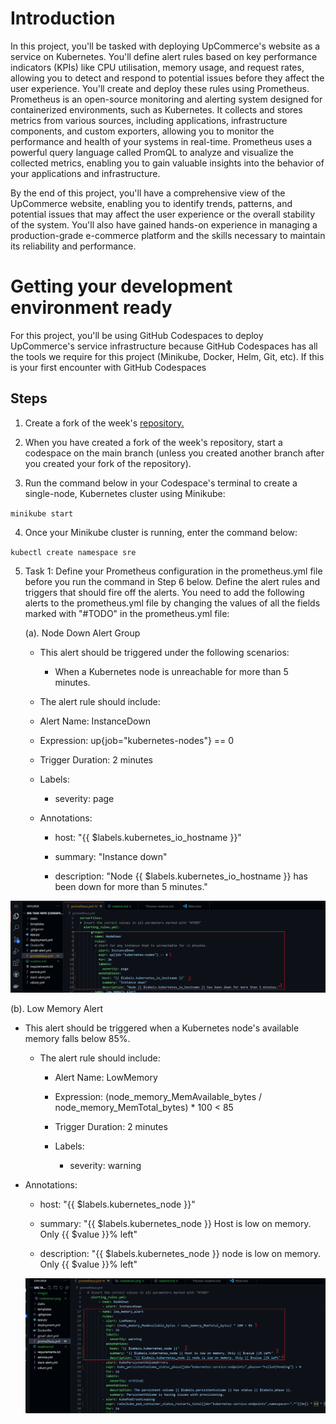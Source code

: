# Introduction

In this project, you'll be tasked with deploying UpCommerce's website as a service on Kubernetes. You'll define alert rules based on key performance indicators (KPIs) like CPU utilisation, memory usage, and request rates, allowing you to detect and respond to potential issues before they affect the user experience. You'll create and deploy these rules using Prometheus. Prometheus is an open-source monitoring and alerting system designed for containerized environments, such as Kubernetes. It collects and stores metrics from various sources, including applications, infrastructure components, and custom exporters, allowing you to monitor the performance and health of your systems in real-time. Prometheus uses a powerful query language called PromQL to analyze and visualize the collected metrics, enabling you to gain valuable insights into the behavior of your applications and infrastructure.

By the end of this project, you'll have a comprehensive view of the UpCommerce website, enabling you to identify trends, patterns, and potential issues that may affect the user experience or the overall stability of the system. You'll also have gained hands-on experience in managing a production-grade e-commerce platform and the skills necessary to maintain its reliability and performance.


# Getting your development environment ready

For this project, you'll be using GitHub Codespaces to deploy UpCommerce's service infrastructure because GitHub Codespaces has all the tools we require for this project (Minikube, Docker, Helm, Git, etc). If this is your first encounter with GitHub Codespaces


## Steps

1. Create a fork of the week's [repository.](https://github.com/onyekaugochukwu/sre-task-repo)

2. When you have created a fork of the week's repository, start a codespace on the main branch (unless you created another branch after you created your fork of the repository).

3. Run the command below in your Codespace's terminal to create a single-node, Kubernetes cluster using Minikube: 

`minikube start`

4. Once your Minikube cluster is running, enter the command below:

`kubectl create namespace sre`



5. Task 1: Define your Prometheus configuration in the prometheus.yml file before you run the command in Step 6 below. Define the alert rules and triggers that should fire off the alerts. You need to add the following alerts to the prometheus.yml file by changing the values of all the fields marked with "#TODO" in the prometheus.yml file:

     (a). Node Down Alert Group

    - This alert should be triggered under the following scenarios:

       - When a Kubernetes node is unreachable for more than 5 minutes.
    - The alert rule should include:

    - Alert Name: InstanceDown

    - Expression: up{job="kubernetes-nodes"} == 0

    - Trigger Duration: 2 minutes

    - Labels:

      - severity: page

    - Annotations:

      - host: "{{ $labels.kubernetes_io_hostname }}"

      - summary: "Instance down"

      - description: "Node {{ $labels.kubernetes_io_hostname }} has been down for more than 5 minutes."

![alt text](images/nodedown.png)      

(b). Low Memory Alert

  - This alert should be triggered when a Kubernetes node's available memory falls below 85%.

    - The alert rule should include:

      - Alert Name: LowMemory

      - Expression: (node_memory_MemAvailable_bytes / node_memory_MemTotal_bytes) * 100 < 85

      - Trigger Duration: 2 minutes

      - Labels:

        - severity: warning

  - Annotations:

    - host: "{{ $labels.kubernetes_node }}"

    - summary: "{{ $labels.kubernetes_node }} Host is low on memory. Only {{ $value }}% left"

    - description: "{{ $labels.kubernetes_node }} node is low on memory. Only {{ $value }}% left"

    ![alt text](<images/low memory alert.png>)

    